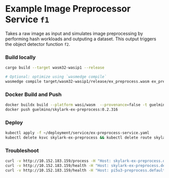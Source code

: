 # Example Image Preprocessor Service `f1`
Takes a raw image as input and simulates image preprocessing by performing hash workloads and outputing a dataset.
This output triggers the object detector function `f2`.

### Build locally
```bash
cargo build --target wasm32-wasip1 --release

# Optional: optimize using `wasmedge compile`
wasmedge compile target/wasm32-wasip1/release/ex_preprocess.wasm ex_preprocess.wasm
```

### Docker Build and Push
```bash
docker buildx build --platform wasi/wasm  --provenance=false -t guelmino/skylark-ex-preprocess:0.2.316 .
docker push guelmino/skylark-ex-preprocess:0.2.316
```
### Deploy
```bash
kubectl apply -f ~/deployment/service/ex-preprocess-service.yaml
kubectl delete ksvc skylark-ex-preprocess && kubectl delete route skylark-ex-preprocess && kubectl delete configuration skylark-ex-preprocess && kubectl delete svc skylark-ex-preprocess

```
### Troubleshoot
```bash
curl -v http://10.152.183.159/process -H "Host: skylark-ex-preprocess.default.svc.cluster.local" -d "skldfjerg"
curl -v http://10.152.183.159/health -H "Host: skylark-ex-preprocess.default.svc.cluster.local"
curl -v http://10.152.183.159/health -H "Host: pi5u3-preprocess.default.svc.cluster.local"
```



